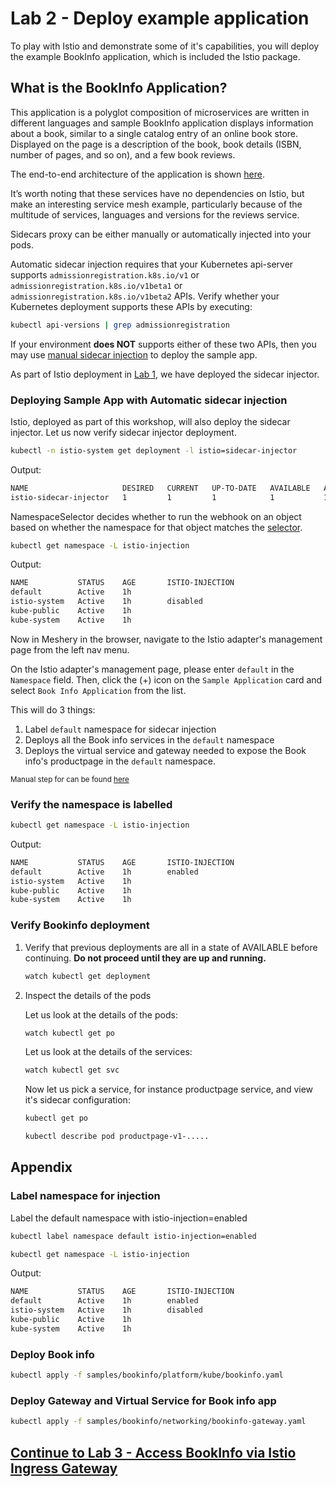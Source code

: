 # Lab 2 - Deploy example application
To play with Istio and demonstrate some of it's capabilities, you will deploy the example BookInfo application, which is included the Istio package.

## What is the BookInfo Application?

This application is a polyglot composition of microservices are written in different languages and sample BookInfo application displays information about a book, similar to a single catalog entry of an online book store. Displayed on the page is a description of the book, book details (ISBN, number of pages, and so on), and a few book reviews.

The end-to-end architecture of the application is shown [here](https://calcotestudios.com/talks/decks/slides-velocity-london-2018-using-istio-workshop.html#/6/1).

It’s worth noting that these services have no dependencies on Istio, but make an interesting service mesh example, particularly because of the multitude of services, languages and versions for the reviews service.

Sidecars proxy can be either manually or automatically injected into your pods.

Automatic sidecar injection requires that your Kubernetes api-server supports `admissionregistration.k8s.io/v1` or `admissionregistration.k8s.io/v1beta1` or `admissionregistration.k8s.io/v1beta2` APIs. Verify whether your Kubernetes deployment supports these APIs by executing:

```sh
kubectl api-versions | grep admissionregistration
```
If your environment **does NOT** supports either of these two APIs, then you may use [manual sidecar injection](./appendix-manual-injection.md) to deploy the sample app. 

As part of Istio deployment in [Lab 1](../lab-1/README.md), we have deployed the sidecar injector.

### <a name="auto"></a> Deploying Sample App with Automatic sidecar injection

Istio, deployed as part of this workshop, will also deploy the sidecar injector. Let us now verify sidecar injector deployment.


```sh
kubectl -n istio-system get deployment -l istio=sidecar-injector
```
Output:
```sh
NAME                     DESIRED   CURRENT   UP-TO-DATE   AVAILABLE   AGE
istio-sidecar-injector   1         1         1            1           1d
```

NamespaceSelector decides whether to run the webhook on an object based on whether the namespace for that object matches the [selector](https://kubernetes.io/docs/concepts/overview/working-with-objects/labels/#label-selectors).


```sh
kubectl get namespace -L istio-injection
```

Output:
```sh
NAME           STATUS    AGE       ISTIO-INJECTION
default        Active    1h        
istio-system   Active    1h        disabled
kube-public    Active    1h        
kube-system    Active    1h
```

Now in Meshery in the browser, navigate to the Istio adapter's management page from the left nav menu.

On the Istio adapter's management page, please enter `default` in the `Namespace` field.
Then, click the (+) icon on the `Sample Application` card and select `Book Info Application` from the list.

This will do 3 things: 
1. Label `default` namespace for sidecar injection
1. Deploys all the Book info services in the `default` namespace
1. Deploys the virtual service and gateway needed to expose the Book info's productpage in the `default` namespace.

<small>Manual step for can be found [here](#appendix)</small>


### Verify the namespace is labelled

```sh
kubectl get namespace -L istio-injection
```

Output:
```sh
NAME           STATUS    AGE       ISTIO-INJECTION
default        Active    1h        enabled
istio-system   Active    1h        
kube-public    Active    1h        
kube-system    Active    1h
```

### <a name="verify"></a> Verify Bookinfo deployment

1. Verify that previous deployments are all in a state of AVAILABLE before continuing. **Do not proceed until they are up and running.**

    ```sh
    watch kubectl get deployment
    ```

2. Inspect the details of the pods

    Let us look at the details of the pods:
    ```sh
    watch kubectl get po
    ```

    Let us look at the details of the services:
    ```sh
    watch kubectl get svc
    ```

    Now let us pick a service, for instance productpage service, and view it's sidecar configuration:
    ```sh
    kubectl get po

    kubectl describe pod productpage-v1-.....
    ```



## <a name="appendix"></a> Appendix

### Label namespace for injection
Label the default namespace with istio-injection=enabled

 ```sh		
kubectl label namespace default istio-injection=enabled
```

```sh
kubectl get namespace -L istio-injection
```

Output:
```sh
NAME           STATUS    AGE       ISTIO-INJECTION
default        Active    1h        enabled
istio-system   Active    1h        disabled
kube-public    Active    1h        
kube-system    Active    1h
```

### Deploy Book info

```sh
kubectl apply -f samples/bookinfo/platform/kube/bookinfo.yaml
```

### Deploy Gateway and Virtual Service for Book info app

```sh
kubectl apply -f samples/bookinfo/networking/bookinfo-gateway.yaml
```

## [Continue to Lab 3 - Access BookInfo via Istio Ingress Gateway](../lab-3/README.md)
